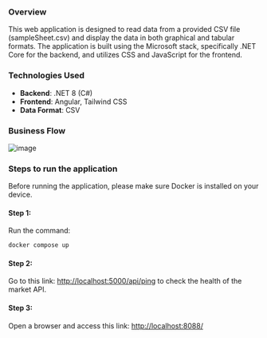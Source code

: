 ### Overview
This web application is designed to read data from a provided CSV file (sampleSheet.csv) and display the data in both graphical and tabular formats. The application is built using the Microsoft stack, specifically .NET Core for the backend, and utilizes CSS and JavaScript for the frontend.

### Technologies Used
- **Backend**: .NET 8 (C#)
- **Frontend**: Angular, Tailwind CSS
- **Data Format**: CSV
### Business Flow
![image](https://github.com/user-attachments/assets/569445ca-1069-4ab0-adf1-ffc460c381c4)


### Steps to run the application
Before running the application, please make sure Docker is installed on your device.
#### Step 1:
Run the command:
```bash
docker compose up
```

#### Step 2:
Go to this link: [http://localhost:5000/api/ping](http://localhost:5000/api/ping) to check the health of the market API.

#### Step 3:
Open a browser and access this link: [http://localhost:8088/](http://localhost:8088/)
